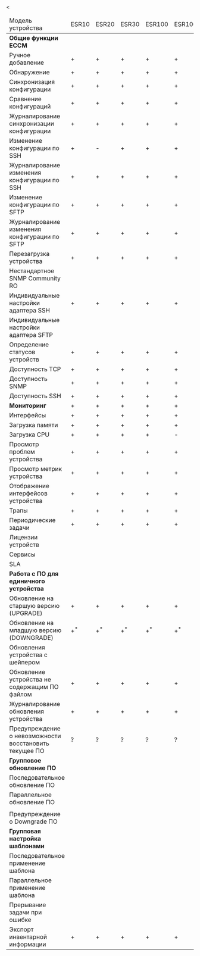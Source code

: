 <table>
<thead>
<td>Модель устройства</td>
<td>ESR10</td>
<td>ESR20</td><
<td>ESR30</td>
<td>ESR100</td>
<td>ESR1000</td>
<td>ESR1200</td>
<td>ESR1500</td>
<td>ESR1700</td>
<td>ESR3100</td>
<td>ESR15</td>
<td>ESR3200</td>
<td>ESR31</td>
</thead>
<tbody>


<tr>
<td><b>Общие функции ECCM</b></td>
</tr>

<tr> </tr>

<tr>
<td>Ручное добавление</td>
<td>+</td>
<td>+</td>
<td>+</td>
<td>+</td>
<td>+</td>
<td>+</td>
<td>+</td>
<td>+</td>
<td>+</td>
<td>+</td>
<td>+</td>
<td>+</td>
</tr>


<td>Обнаружение</td>
<td>+</td>
<td>+</td>
<td>+</td>
<td>+</td>
<td>+</td>
<td>+</td>
<td>+</td>
<td>+</td>
<td>+</td>
<td>+</td>
<td>+</td>
<td> <a href=http://red.eltex.loc/issues/289950 a> #289950 </a> </td>




<tr>
<td>Синхронизация конфигурации</td>
<td>+</td>
<td>+</td>
<td>+</td>
<td>+</td>
<td>+</td>
<td>+</td>
<td>+</td>
<td> <a href=http://red.eltex.loc/issues/290407> #290407 </a> </td>
<td>+</td>
<td>+</td>
<td>+</td>
<td>+</td>

<tr>
<td>Сравнение конфигураций</td>
<td>+</td>
<td>+</td>
<td>+</td>
<td>+</td>
<td>+</td>
<td>+</td>
<td>+</td>
<td>+</td>
<td>+</td>
<td>+</td>
<td>+</td>
<td>+</td>





</tr>

<tr>
<td>Журналирование синхронизации конфигурации</td>
<td>+</td>
<td>+</td>
<td>+</td>
<td>+</td>
<td>+</td>
<td>+</td>
<td>+</td>
<td>+</td>
<td>+</td>
<td>+</td>
<td>+</td>
<td>+</td>

</tr>

<tr>
<td>Изменение конфигурации по SSH</td>
<td>+</td>
<td>-</td>
<td>+</td>
<td>+</td>
<td>+</td>
<td>+</td>
<td>+</td>
<td>-</td>
<td>+</td>
<td>+</td>
<td>+</td>
<td>-</td>

</tr>

<tr>
<td>Журналирование изменения конфигурации по SSH</td>
<td>+</td>
<td>+</td>
<td>+</td>
<td>+</td>
<td>+</td>
<td>+</td>
<td>+</td>
<td>+</td>
<td>+</td>
<td>+</td>
<td>+</td>
<td>+</td>
</tr>

<tr>
<td>Изменение конфигурации по SFTP</td>
<td>+</td>
<td>+</td>
<td>+</td>
<td>+</td>
<td>+</td>
<td>+</td>
<td>+</td>
<td>+</td>
<td>+</td>
<td>+</td>
<td>+</td>
<td>-</td>
</tr>

<tr>
<td>Журналирование изменения конфигурации по SFTP</td>
<td>+</td>
<td>+</td>
<td>+</td>
<td>+</td>
<td>+</td>
<td>+</td>
<td>+</td>
<td>+</td>
<td>+</td>
<td>+</td>
<td>+</td>
<td>-</td>
<tr>

<td>Перезагрузка устройства</td>
<td>+</td>
<td>+</td>
<td>+</td>
<td>+</td>
<td>+</td>
<td>-</td>
<td>+</td>
<td>-</td>
<td>+</td>
<td>+</td>
<td>+</td>
<td>+</td>
</tr>

<tr>
<td>Нестандартное SNMP Community RO</td>
<td> </td>
<td> </td>
<td> </td>
<td> </td>
<td> </td>
<td> </td>
<td> </td>
<td> </td>
<td> </td>
<td> </td>
<td> </td>
<td> </td>
</tr>

<tr>
<td>Индивидуальные настройки адаптера SSH</td>
<td>+</td>
<td>+</td>
<td>+</td>
<td>+</td>
<td>+</td>
<td>+</td>
<td>+</td>
<td>+</td>
<td>+</td>
<td>+</td>
<td>+</td>
<td>+</td>
</tr>

<tr>
<td>Индивидуальные настройки адаптера SFTP</td>
<td> </td>
<td> </td>
<td> </td>
<td> </td>
<td> </td>
<td> </td>
<td> </td>
<td> </td>
<td> </td>
<td> </td>
<td> </td>
<td> </td>
</tr>

<tr>
<td>Определение статусов устройств</td>
<td>+</td>
<td>+</td>
<td>+</td>
<td>+</td>
<td>+</td>
<td>+</td>
<td>+</td>
<td>+</td>
<td>+</td>
<td>+</td>
<td>+</td>
<td>+</td>
</tr>

<tr>
<td>Доступность TCP</td>
<td>+</td>
<td>+</td>
<td>+</td>
<td>+</td>
<td>+</td>
<td>+</td>
<td>+</td>
<td>+</td>
<td>+</td>
<td>+</td>
<td>+</td>
<td>+</td>
</tr>

<tr>
<td>Доступность SNMP</td>
<td>+</td>
<td>+</td>
<td>+</td>
<td>+</td>
<td>+</td>
<td>+</td>
<td>+</td>
<td>+</td>
<td>+</td>
<td>+</td>
<td>+</td>
<td>+</td>
</tr>


<tr>
<td>Доступность SSH</td>
<td>+</td>
<td>+</td>
<td>+</td>
<td>+</td>
<td>+</td>
<td>+</td>
<td>+</td>
<td>+</td>
<td>+</td>
<td>+</td>
<td>+</td>
<td>+</td>
</tr>


<tr>
<td><b>Мониторинг</b></td>
<td>+</td>
<td>+</td>
<td>+</td>
<td>+</td>
<td>+</td>
<td>+</td>
<td>+</td>
<td>+</td>
<td>+</td>
<td>+</td>
<td>+</td>
<td>+</td>
</tr>

<tr>
<td>Интерфейсы</td>
<td>+</td>
<td>+</td>
<td>+</td>
<td>+</td>
<td>+</td>
<td>+</td>
<td>+</td>
<td>+</td>
<td>+</td>
<td>+</td>
<td>+</td>
<td>+</td>
</tr>

<tr>
<td>Загрузка памяти</td>
<td>+</td>
<td>+</td>
<td>+</td>
<td>+</td>
<td>+</td>
<td>+</td>
<td>+</td>
<td>+</td>
<td>+</td>
<td>+</td>
<td>+</td>
<td>+</td>

</tr>

<tr>
<td>Загрузка CPU</td>
<td>+</td>
<td>+</td>
<td>+</td>
<td>+</td>
<td>-</td>
<td>-</td>
<td>-</td>
<td>-</td>
<td>-</td>
<td>+</td>
<td>-</td>
<td>+</td>
</tr>


<tr>
<td>Просмотр проблем устройства</td>
<td>+</td>
<td>+</td>
<td>+</td>
<td>+</td>
<td>+</td>
<td>+</td>
<td>+</td>
<td>+</td>
<td>+</td>
<td>+</td>
<td>+</td>
<td>+</td>
</tr>


<tr>
<td>Просмотр метрик устройства</td>
<td>+</td>
<td>+</td>
<td>+</td>
<td>+</td>
<td>+</td>
<td>+</td>
<td>+</td>
<td>+</td>
<td>+</td>
<td>+</td>
<td>+</td>
<td>+</td>
</tr>



<tr>
<td>Отображение интерфейсов устройства</td>
<td>+</td>
<td>+</td>
<td>+</td>
<td>+</td>
<td>+</td>
<td>+</td>
<td>+</td>
<td>+</td>
<td>+</td>
<td>+</td>
<td>+</td>
<td>+</td>
</tr>


<tr>
<td>Трапы</td>
<td>+</td>
<td>+</td>
<td>+</td>
<td>+</td>
<td>+</td>
<td>+</td>
<td>+</td>
<td>+</td>
<td>+</td>
<td>+</td>
<td>+</td>
<td>+</td>
</tr>


<tr>
<td>Периодические задачи</td>
<td>+</td>
<td>+</td>
<td>+</td>
<td>+</td>
<td>+</td>
<td>+</td>
<td>+</td>
<td>+</td>
<td>+</td>
<td>+</td>
<td>+</td>
<td>+</td>
</tr>



<tr>
<td>Лицензии устройств</td>
<td> </td>
<td> </td>
<td> </td>
<td> </td>
<td> </td>
<td> </td>
<td> </td>
<td> </td>
<td> </td>
<td> </td>
<td> </td>
<td> </td>
</tr>


<tr>
<td>Сервисы</td>
<td> </td>
<td> </td>
<td> </td>
<td> </td>
<td> </td>
<td> </td>
<td> </td>
<td> </td>
<td> </td>
<td> </td>
<td> </td>
<td> </td>
</tr>



<tr>
<td>SLA</td>
<td colspan="9" align="center">+</td>
<td></td>
</tr>

<tr>
<td><b>Работа с ПО для единичного устройства</b></td>
</tr>

<tr>
<td>Обновление на старшую версию (UPGRADE)</td>
<td>+</td>
<td>+</td>
<td>+</td>
<td>+</td>
<td>+</td>
<td>+</td>
<td>+</td>
<td>-</td>
<td>+</td>
<td>+</td>
<td>-</td>
<td>+</td>
</tr>

<tr>
<td>Обновление на младшую версию (DOWNGRADE)</td>
<td>+<sup>*</sup></td>
<td>+<sup>*</sup></td>
<td>+<sup>*</sup></td>
<td>+<sup>*</sup></td>
<td>+<sup>*</sup></td>
<td>+<sup>*</sup></td>
<td>+<sup>*</sup></td>
<td>+<sup>*</sup></td>
<td>+<sup>*</sup></td>
<td>+<sup>*</sup></td>
<td>+<sup>*</sup></td>
<td>+<sup>*</sup></td>
</tr>

<tr>
<td>Обновления устройства с шейпером</td>
<td colspan="9" align="center">-</td>
</tr>

<tr>
<td>Обновление устройства не содержащим ПО файлом</td>
<td>+</td>
<td>+</td>
<td>+</td>
<td>+</td>
<td>+</td>
<td>+</td>
<td>+</td>
<td>-</td>
<td>+</td>
<td>+</td>
<td>?</td>
<td>?</td>
</tr>

<tr>
<td>Журналирование обновления устройства</td>
<td>+</td>
<td>+</td>
<td>+</td>
<td>+</td>
<td>+</td>
<td>+</td>
<td>+</td>
<td>-</td>
<td>+</td>
<td>+</td>
<td>?</td>
<td>?</td>
</tr>

<tr>
<td>Предупреждение о невозможности восстановить текущее ПО</td>
<td>?</td>
<td>?</td>
<td>?</td>
<td>?</td>
<td>?</td>
<td>?</td>
<td>?</td>
<td>?</td>
<td>?</td>
<td>?/td>
<td>?</td>
<td>?</td>
</tr>

<tr>
<td><b>Групповое обновление ПО</b></td>
</tr>

<tr>
<td>Последовательное обновление ПО</td>
<td> </td>
<td> </td>
<td> </td>
<td> </td>
<td> </td>
<td> </td>
<td> </td>
<td> </td>
<td> </td>
<td> </td>
<td> </td>
<td> </td>
</tr>

<tr>
<td>Параллельное обновление ПО</td>
<td> </td>
<td> </td>
<td> </td>
<td> </td>
<td> </td>
<td> </td>
<td> </td>
<td> </td>
<td> </td>
<td> </td>
<td> </td>
<td> </td>
</tr>

<tr>
<td> </td>
<td> </td>
<td> </td>
<td> </td>
<td> </td>
<td> </td>
<td> </td>
<td> </td>
<td> </td>
<td> </td>
<td> </td>
<td> </td>

</tr>

<tr>
<td>Предупреждение о Downgrade ПО</td>
<td> </td>
<td> </td>
<td> </td>
<td> </td>
<td> </td>
<td> </td>
<td> </td>
<td> </td>
<td> </td>
<td> </td>
<td> </td>
<td> </td>
</tr>

<tr>
<td><b>Групповая настройка шаблонами</b></td>
</tr>

<tr>
<td>Последовательное применение шаблона</td>
<td colspan="9" align="center">+</td>
<td></td>
</tr>

<tr>
<td>Параллельное применение шаблона</td>
<td colspan="9" align="center">+</td>
<td></td>
</tr>

<tr>
<td>Прерывание задачи при ошибке</td>
<td colspan="9" align="center">+</td>
<td></td>

<tr>
<td> Экспорт инвентарной информации </td>
<td>+</td>
<td>+</td>
<td>+</td>
<td>+</td>
<td>+</td>
<td>+</td>
<td>+</td>
<td>+</td>
<td>+</td>
<td>+</td>
<td>+</td>
<td>+</td>
</tr>




</tbody>
</table>


